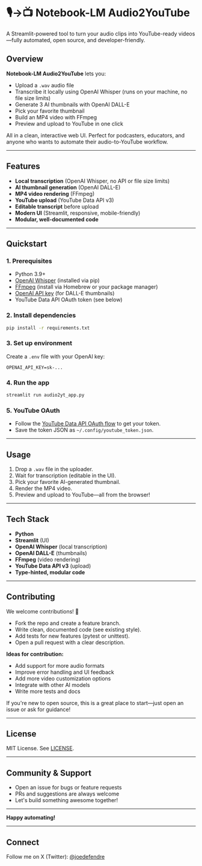 # 🎙️→📺 Notebook-LM Audio2YouTube

A Streamlit-powered tool to turn your audio clips into YouTube-ready videos—fully automated, open source, and developer-friendly.

## Overview

**Notebook-LM Audio2YouTube** lets you:

- Upload a `.wav` audio file
- Transcribe it locally using OpenAI Whisper (runs on your machine, no file size limits)
- Generate 3 AI thumbnails with OpenAI DALL-E
- Pick your favorite thumbnail
- Build an MP4 video with FFmpeg
- Preview and upload to YouTube in one click

All in a clean, interactive web UI. Perfect for podcasters, educators, and anyone who wants to automate their audio-to-YouTube workflow.

---

## Features

- **Local transcription** (OpenAI Whisper, no API or file size limits)
- **AI thumbnail generation** (OpenAI DALL-E)
- **MP4 video rendering** (FFmpeg)
- **YouTube upload** (YouTube Data API v3)
- **Editable transcript** before upload
- **Modern UI** (Streamlit, responsive, mobile-friendly)
- **Modular, well-documented code**

---

## Quickstart

### 1. Prerequisites

- Python 3.9+
- [OpenAI Whisper](https://github.com/openai/whisper) (installed via pip)
- [FFmpeg](https://ffmpeg.org/) (install via Homebrew or your package manager)
- [OpenAI API key](https://platform.openai.com/account/api-keys) (for DALL-E thumbnails)
- YouTube Data API OAuth token (see below)

### 2. Install dependencies

```bash
pip install -r requirements.txt
```

### 3. Set up environment

Create a `.env` file with your OpenAI key:

```env
OPENAI_API_KEY=sk-...
```

### 4. Run the app

```bash
streamlit run audio2yt_app.py
```

### 5. YouTube OAuth

- Follow the [YouTube Data API OAuth flow](https://developers.google.com/youtube/v3/guides/auth/client-side-web-apps) to get your token.
- Save the token JSON as `~/.config/youtube_token.json`.

---

## Usage

1. Drop a `.wav` file in the uploader.
2. Wait for transcription (editable in the UI).
3. Pick your favorite AI-generated thumbnail.
4. Render the MP4 video.
5. Preview and upload to YouTube—all from the browser!

---

## Tech Stack

- **Python**
- **Streamlit** (UI)
- **OpenAI Whisper** (local transcription)
- **OpenAI DALL-E** (thumbnails)
- **FFmpeg** (video rendering)
- **YouTube Data API v3** (upload)
- **Type-hinted, modular code**

---

## Contributing

We welcome contributions! 🚀

- Fork the repo and create a feature branch.
- Write clean, documented code (see existing style).
- Add tests for new features (pytest or unittest).
- Open a pull request with a clear description.

**Ideas for contribution:**

- Add support for more audio formats
- Improve error handling and UI feedback
- Add more video customization options
- Integrate with other AI models
- Write more tests and docs

If you're new to open source, this is a great place to start—just open an issue or ask for guidance!

---

## License

MIT License. See [LICENSE](LICENSE).

---

## Community & Support

- Open an issue for bugs or feature requests
- PRs and suggestions are always welcome
- Let's build something awesome together!

---

**Happy automating!**

---

## Connect

Follow me on X (Twitter): [@joedefendre](https://x.com/joedefendre)
